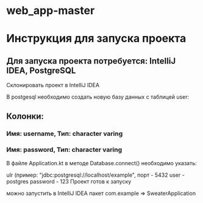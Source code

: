 # web_app-master

# Инструкция для запуска проекта 
## Для запуска проекта потребуется: IntelliJ IDEA, PostgreSQL 

Склонировать проект в IntelliJ IDEA

В postgesql необходимо создать новую базу данных с таблицей user:

## Колонки:

### Имя: username, Тип: character varing
### Имя: password, Тип: character varing


В файле Application.kt в методе Database.connect() необходимо указать:

ulr (пример: "jdbc:postgresql://localhost/example", порт - 5432
user - postgres
password - 123
Проект готов к запуску

можно запустить в IntelliJ IDEA пакет com.example => SweaterApplication
